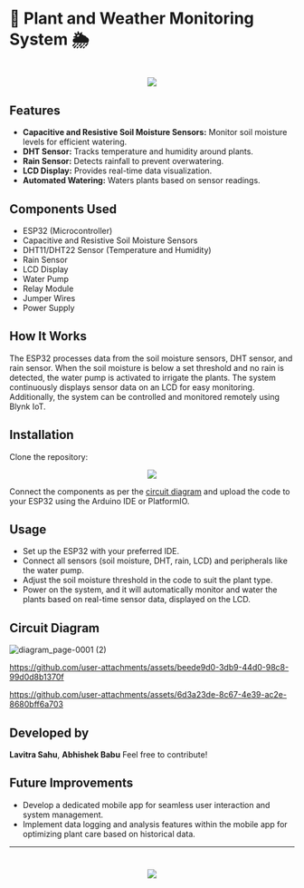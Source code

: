 # 🌱 Plant and Weather Monitoring System 🌦️

<h1 align="center">
    <img src="https://readme-typing-svg.herokuapp.com/?font=Righteous&size=35&center=true&vCenter=true&width=700&height=100&duration=4000&lines=Plant+and+Weather+Monitoring+System!+🌿;&color=28a745" />
</h1>


## Features
- **Capacitive and Resistive Soil Moisture Sensors:** Monitor soil moisture levels for efficient watering.
- **DHT Sensor:** Tracks temperature and humidity around plants.
- **Rain Sensor:** Detects rainfall to prevent overwatering.
- **LCD Display:** Provides real-time data visualization.
- **Automated Watering:** Waters plants based on sensor readings.

## Components Used
- ESP32 (Microcontroller)
- Capacitive and Resistive Soil Moisture Sensors
- DHT11/DHT22 Sensor (Temperature and Humidity)
- Rain Sensor
- LCD Display
- Water Pump
- Relay Module
- Jumper Wires
- Power Supply

## How It Works

The ESP32 processes data from the soil moisture sensors, DHT sensor, and rain sensor. When the soil moisture is below a set threshold and no rain is detected, the water pump is activated to irrigate the plants. The system continuously displays sensor data on an LCD for easy monitoring. Additionally, the system can be controlled and monitored remotely using Blynk IoT.


## Installation
Clone the repository:
<div align="center">
    <a href="https://github.com/TechArcanist/Plant-and-Weather-Monitoring-System.git">
        <img src="https://img.shields.io/badge/Clone_Repository-007ACC?style=for-the-badge&logo=github&logoColor=white" />
    </a>
</div>

Connect the components as per the [circuit diagram](#circuit-diagram) and upload the code to your ESP32 using the Arduino IDE or PlatformIO.

## Usage
- Set up the ESP32 with your preferred IDE.
- Connect all sensors (soil moisture, DHT, rain, LCD) and peripherals like the water pump.
- Adjust the soil moisture threshold in the code to suit the plant type.
- Power on the system, and it will automatically monitor and water the plants based on real-time sensor data, displayed on the LCD.

## Circuit Diagram

![diagram_page-0001 (2)](https://github.com/user-attachments/assets/d50b7f37-8a5f-45d5-aaf6-93b1f40611e8)

https://github.com/user-attachments/assets/beede9d0-3db9-44d0-98c8-99d0d8b1370f

https://github.com/user-attachments/assets/6d3a23de-8c67-4e39-ac2e-8680bff6a703

## Developed by
**Lavitra Sahu**,  **Abhishek Babu** Feel free to contribute!

## Future Improvements

- Develop a dedicated mobile app for seamless user interaction and system management.
- Implement data logging and analysis features within the mobile app for optimizing plant care based on historical data.


---

<h1 align="center">
    <img src="https://readme-typing-svg.herokuapp.com/?font=Righteous&size=35&center=true&vCenter=true&width=500&height=70&duration=4000&lines=Thanks+for+Visiting!+👋;&color=28a745" />
</h1>
